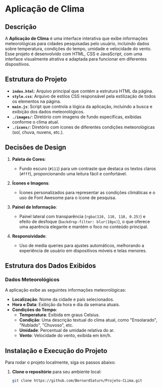 # Aplicação de Clima

## Descrição
A **Aplicação de Clima** é uma interface interativa que exibe informações meteorológicas para cidades pesquisadas pelo usuário, incluindo dados sobre temperatura, condições do tempo, umidade e velocidade do vento. Esse projeto é desenvolvido com HTML, CSS e JavaScript, com uma interface visualmente atrativa e adaptada para funcionar em diferentes dispositivos.

## Estrutura do Projeto

- **`index.html`**: Arquivo principal que contém a estrutura HTML da página.
- **`style.css`**: Arquivo de estilos CSS responsável pela estilização de todos os elementos na página.
- **`main.js`**: Script que controla a lógica da aplicação, incluindo a busca e exibição dos dados meteorológicos.
- **`./images/`**: Diretório com imagens de fundo específicas, exibidas conforme o clima atual.
- **`./icons/`**: Diretório com ícones de diferentes condições meteorológicas (sol, chuva, nuvens, etc.).

## Decisões de Design

1. **Paleta de Cores**:
   - Fundo escuro (`#111`) para um contraste que destaca os textos claros (`#fff`), proporcionando uma leitura fácil e confortável.
   
2. **Ícones e Imagens**:
   - Ícones personalizados para representar as condições climáticas e o uso de Font Awesome para o ícone de pesquisa.
   
3. **Painel de Informação**:
   - Painel lateral com transparência (`rgba(110, 110, 110, 0.25)`) e efeito de desfoque (`backdrop-filter: blur(10px)`), o que oferece uma aparência elegante e mantém o foco no conteúdo principal.
   
4. **Responsividade**:
   - Uso de media queries para ajustes automáticos, melhorando a experiência de usuário em dispositivos móveis e telas menores.

## Estrutura dos Dados Exibidos

### Dados Meteorológicos
A aplicação exibe as seguintes informações meteorológicas:

- **Localização**: Nome da cidade e país selecionados.
- **Hora e Data**: Exibição da hora e dia da semana atuais.
- **Condições do Tempo**:
   - **Temperatura**: Exibida em graus Celsius.
   - **Condição**: Uma descrição textual do clima atual, como "Ensolarado", "Nublado", "Chuvoso", etc.
   - **Umidade**: Percentual de umidade relativa do ar.
   - **Vento**: Velocidade do vento, exibida em km/h.

## Instalação e Execução do Projeto

Para rodar o projeto localmente, siga os passos abaixo:

1. **Clone o repositório** para seu ambiente local:
   ```bash
   git clone https://github.com/BernardSaturn/Projeto-CLima.git
